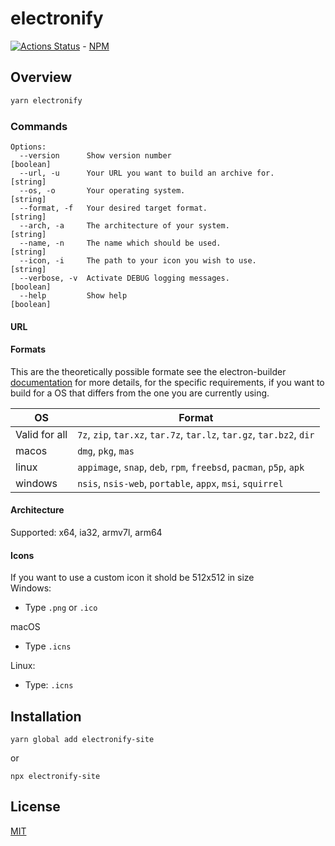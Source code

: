 # electronify

[![Actions Status](https://github.com/UweStolz/electronify-site/workflows/npmPublish/badge.svg)](https://github.com/UweStolz/electronify-site/actions) - [NPM](https://www.npmjs.com/package/electronify-site)

## Overview

```sh
yarn electronify
```

### Commands

```
Options:
  --version      Show version number                             [boolean]
  --url, -u      Your URL you want to build an archive for.      [string]
  --os, -o       Your operating system.                          [string]
  --format, -f   Your desired target format.                     [string]
  --arch, -a     The architecture of your system.                [string]
  --name, -n     The name which should be used.                  [string]
  --icon, -i     The path to your icon you wish to use.          [string]
  --verbose, -v  Activate DEBUG logging messages.                [boolean]
  --help         Show help                                       [boolean]
```

#### URL

#### Formats

This are the theoretically possible formate see the electron-builder [documentation](https://www.electron.build/multi-platform-build) for more details, for the specific requirements, if you want to build for a OS that differs from the one you are currently using.  

| OS            | Format                                                                |
| ------------- | --------------------------------------------------------------------- |
| Valid for all | `7z`, `zip`, `tar.xz`, `tar.7z`, `tar.lz`, `tar.gz`, `tar.bz2`, `dir` |
| macos         | `dmg`, `pkg`, `mas`                                                   |
| linux         | `appimage`, `snap`, `deb`, `rpm`, `freebsd`, `pacman`, `p5p`, `apk`   |
| windows       | `nsis`, `nsis-web`, `portable`, `appx`, `msi`, `squirrel`             |

#### Architecture

Supported: x64, ia32, armv7l, arm64

#### Icons

If you want to use a custom icon it shold be 512x512 in size  
Windows:
- Type `.png` or `.ico`  

macOS
- Type `.icns`  

Linux:
- Type: `.icns`

## Installation

`yarn global add electronify-site`

or

`npx electronify-site`

## License

[MIT](LICENSE.md)
